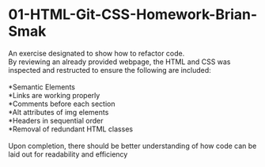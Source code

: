# 01-HTML-Git-CSS-Homework-Brian-Smak

An exercise designated to show how to refactor code. <br/>
  By reviewing an already provided webpage, the HTML and CSS was inspected and restructed to ensure the following are included:<br/>
<br/>
  *Semantic Elements<br/>
  *Links are working properly<br/>
  *Comments before each section<br/>
  *Alt attributes of img elements<br/>
  *Headers in sequential order<br/>
  *Removal of redundant HTML classes<br/>
<br/>
Upon completion, there should be better understanding of how code can be laid out for readability and efficiency
